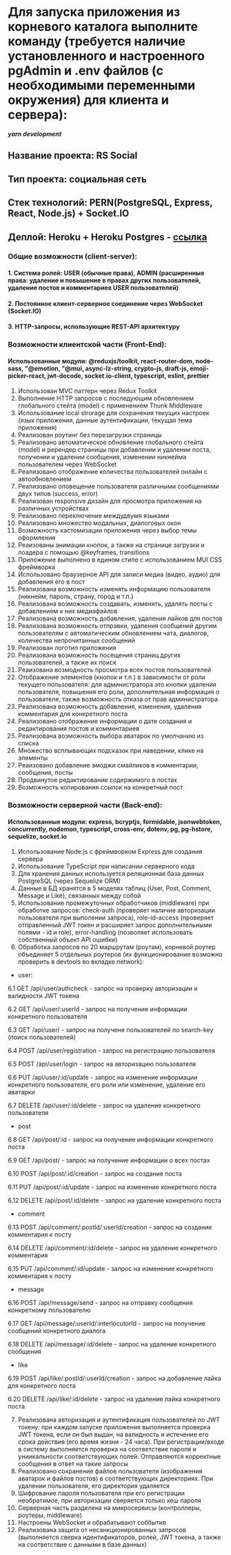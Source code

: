 # Для запуска приложения из корневого каталога выполните команду (требуется наличие установленного и настроенного pgAdmin и .env файлов (с необходимыми переменными окружения) для клиента и сервера):

**_yarn development_**

## Название проекта: RS Social

## Тип проекта: социальная сеть

## Стек технологий: PERN(PostgreSQL, Express, React, Node.js) + Socket.IO

## Деплой: Heroku + Heroku Postgres - [ссылка](https://rss-social.herokuapp.com/)

### Общие возможности (client-server):

#### 1. Система ролей: USER (обычные права), ADMIN (расширенные права: удаление и повышение в правах других пользователей, удаление постов и комментариев USER пользователей)

#### 2. Постоянное клиент-серверное соединение через WebSocket (Socket.IO)

#### 3. HTTP-запросы, использующие REST-API архитектуру

### Возможности клиентской части (Front-End):

#### Использованные модули: @reduxjs/toolkit, react-router-dom, node-sass, "@emotion, "@mui, async-lz-string, crypto-js, draft-js, emoji-picker-react, jwt-decode, socket.io-client, typescript, eslint, prettier

1. Использован MVC паттерн через Redux Toolkit
2. Выполнение HTTP запросов с последующим обновлением глобального стейта (model) с применением Thunk Middleware
3. Использование local strorage для сохранения  текущих настроек (язык приложения, данные аутентификации, текущая тема приложения)
4. Реализован роутинг без перезагрузки страницы
5. Реализовано автоматическое обновление глобального стейта (model) и ререндер страницы при добавлении и удалении поста, получении и удалении сообщения, изменении никнейма пользователем через WebSocket
6. Реализовано отображение количества пользователей онлайн с автообновлением
7. Реализовано оповещение пользователя различными сообщениями двух типов (success, error)  
8. Реализован responsive дизайн для просмотра приложения на различных устройствах
9. Реализовано переключение междудвумя языками
10. Реализовано множество модальных, диалоговых окон
11. Возможность кастомизации приложения через выбор темы оформления
12. Реаизованы анимации кнопок, а также на странице загрузки и лоадера с помощью @keyframes, transitions
13. Приложение выполнено в едином стиле с использованием MUI CSS фреймворка
14. Использовано браузерное API для записи медиа (видео, аудио) для добавления его в пост
15. Реализована возможность изменять информацию пользователя (никнейм, пароль, страну, город и т.п.)
16. Реализована возможность создавать, изменять, удалять посты с добавлением к них медиафайлов
17. Реализована возможность добавления, удаления лайков для постов
18. Реализована возможность отправки, удаления сообщений другим пользователям с автоматическим обновлением чата, диалогов, количества непрочитанных сообщений
19. Реализован логотип приложения
20. Реализована возможность посещения страниц других пользователей, а также их поиск 
21. Реаизована возмодность просмотра всех постов пользователей
22. Отображение элементов (кнопок и т.п.) в зависимости от роли текущего пользователя: для администратора это кнопки удаления пользователя, повышения его роли, дополнительная информация о пользователе, также возможность отказа от прав администратора
23. Реализована возможность добавления, изменения, удаления комментария для конкретного поста
24. Реализовано отображение информации о дате создания и редактирования постов и комментариев
25. Реализована возможность выбора аватарок по умолчанию из списка
26. Множество всплывающих подсказок при наведении, клике на элементы
27. Реаизовано добавление эмоджи смайликов в комментарии, сообщения, посты
28. Продвинутое редактирование содержимого в постах
29. Возможность копирования ссылок на конкретный пост

### Возможности серверной части (Back-end):

#### Использованные модули: express, bcryptjs, formidable, jsonwebtoken, concurrently, nodemon, typescript, cross-env, dotenv, pg, pg-hstore, sequelize, socket.io

1. Использование Node.js с фреймворком Express для создания сервера
2. Использование TypeScript при написании серверного кода
3. Для хранения данных используется реляционная база данных PostgreSQL (через Sequelize ORM)
4. Данные в БД хранятся в 5 моделях таблиц (User, Post, Comment, Message и Like), связанных между собой
5. Использование промежуточных обработчиков (middleware) при обработке запросов: check-auth (проверяет наличие авторизации пользователя при выполении запроса), role-id-access (проверяет отправленный JWT токен и расширяет запрос дополнительными полями - id и role), error-handling (позволяет использовать собственный объект API ошибки)
6. Обработка запросов по 20 маршрутам (роутам), корневой роутер объединяет 5 отдельных роутеров (их функционирование возможно проверить в devtools во вкладке network):

 - user:

6.1 GET /api/user/authcheck - запрос на проверку авторизации и валидности JWT токена

6.2 GET /api/user/:userId - запрос на получение информации конкретного пользователя

6.3 GET /api/user/ - запрос на получене пользователей по search-key (поиск пользователей)

6.4 POST /api/user/registration - запрос на регистрацию пользователя

6.5 POST /api/user/login - запрос на авторизацию пользователя

6.6 PUT /api/user/:id/update - запрос на изменение информации конкретного пользователя, его роли или изменение, удаление его аватарки

6.7 DELETE /api/user/:id/delete - запрос на удаление конкретного пользователя

- post

6.8 GET /api/post/:id - запрос на получение информации конкретного поста

6.9 GET /api/post/ - запрос на получение информации о всех постах

6.10 POST /api/post/:id/creation - запрос на создание поста

6.11 PUT /api/post/:id/update - запрос на изменение конкретного поста

6.12 DELETE /api/post/:id/delete - запрос на удаление конкретного поста


- сomment

6.13 POST /api/comment/:postId/:userId/creation - запрос на создание комментария к посту

6.14 DELETE /api/comment/:id/delete - запрос на удаление конкретного комментария

6.15 PUT /api/comment/:id/update - запрос на изменение конкретного комментария к посту


- message

6.16 POST /api/message/send - запрос на отправку сообщения конкретному пользователю

6.17 GET /api/message/:userId/:interlocutorId - запрос на получение сообщений конкретного диалога

6.18 DELETE /api/message/:id/delete - запрос на удаление конкретного сообщения

- like

6.19 POST /api/like/:postId/:userId/creation - запрос на добавление лайка для конкретного поста

6.20 DELETE /api/like/:id/delete - запрос на удаление лайка конкретного поста


7. Реализована авторизация и аутентификация пользователей по JWT токену: при каждом запуске приложения выполняется проверка JWT токена, если он был выдан, на валидность и истечение его срока действия (его время жизни - 24 часа). При регистрации/входе в систему выполняется проверка на соответствие пароля и униикальности соответствующих полей. Отправляются корректные сообщения в ответ на такие запросы
8. Реализовано сохранение файлов пользователя (изображения аватарок и файлов постов) в соответствующих директориях. При удалении пользователя, его директория удаляется
9. Шифрование пароля пользователя при его регистрации необратимое, при авторизации сверяется только хеш пароля
10. Серверная часть разделена на микросервисы (контроллеры, роутеры, middleware)
11. Настроены WebSocket и обрабатывают соббытия
12. Реализована защита от несанкционированных запросов (выполняется сверка идентификаторов, ролей, JWT токена, а также на соответствие с данными в базе данных)
